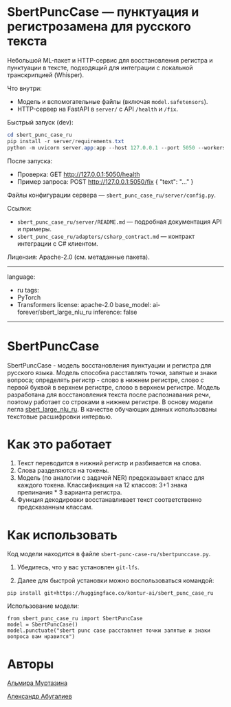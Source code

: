 # SbertPuncCase — пунктуация и регистрозамена для русского текста

Небольшой ML-пакет и HTTP-сервис для восстановления регистра и пунктуации в тексте, подходящий для интеграции с локальной транскрипцией (Whisper).

Что внутри:
- Модель и вспомогательные файлы (включая `model.safetensors`).
- HTTP-сервер на FastAPI в `server/` с API `/health` и `/fix`.

Быстрый запуск (dev):

```powershell
cd sbert_punc_case_ru
pip install -r server/requirements.txt
python -m uvicorn server.app:app --host 127.0.0.1 --port 5050 --workers 1
```

После запуска:
- Проверка: GET http://127.0.0.1:5050/health
- Пример запроса: POST http://127.0.0.1:5050/fix { "text": "..." }

Файлы конфигурации сервера — `sbert_punc_case_ru/server/config.py`.

Ссылки:
- `sbert_punc_case_ru/server/README.md` — подробная документация API и примеры.
- `sbert_punc_case_ru/adapters/csharp_contract.md` — контракт интеграции с C# клиентом.

Лицензия: Apache-2.0 (см. метаданные пакета).

---
language:
- ru
tags:
- PyTorch
- Transformers
license: apache-2.0
base_model: ai-forever/sbert_large_nlu_ru
inference: false
---

# SbertPuncCase

SbertPuncCase - модель восстановления пунктуации и регистра для русского языка. Модель способна расставлять точки, запятые и знаки вопроса; 
определять регистр - слово в нижнем регистре, слово с первой буквой в верхнем регистре, слово в верхнем регистре.
Модель разработана для восстановления текста после распознавания речи, поэтому работает со строками в нижнем регистре.
В основу модели легла [sbert_large_nlu_ru](https://huggingface.co/sberbank-ai/sbert_large_nlu_ru). 
В качестве обучающих данных использованы текстовые расшифровки интервью.

# Как это работает

1. Текст переводится в нижний регистр и разбивается на слова.
2. Слова разделяются на токены.
3. Модель (по аналогии с задачей NER) предсказывает класс для каждого токена. Классификация на 12 классов: 3+1 знака препинания * 3 варианта регистра.
4. Функция декодировки восстанавливает текст соответственно предсказанным классам.

# Как использовать

Код модели находится в файле `sbert-punc-case-ru/sbertpunccase.py`.

1. Убедитесь, что у вас установлен `git-lfs`.

2. Далее для быстрой установки можно воспользоваться командой:

```
pip install git+https://huggingface.co/kontur-ai/sbert_punc_case_ru
```

Использование модели:
```
from sbert_punc_case_ru import SbertPuncCase
model = SbertPuncCase()
model.punctuate("sbert punc case расставляет точки запятые и знаки вопроса вам нравится")
```

# Авторы

[Альмира Муртазина](https://github.com/almiradreamer)

[Александр Абугалиев](https://github.com/Squire-tomsk)